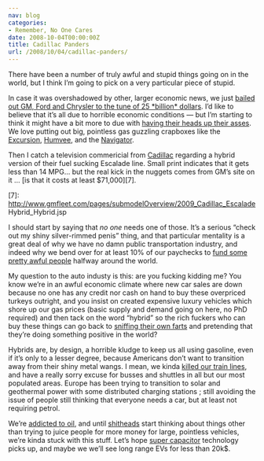 ```yaml
---
nav: blog
categories:
- Remember, No One Cares
date: 2008-10-04T00:00:00Z
title: Cadillac Panders
url: /2008/10/04/cadillac-panders/
---
```


There have been a number of truly awful and stupid things going on in the world, but I think I’m going to pick on a very particular piece of stupid.

In case it was overshadowed by other, larger economic news, we just [bailed out GM, Ford and Chrysler to the tune of 25 \*billion\* dollars][1]. I’d like to believe that it’s all due to horrible economic conditions — but I’m starting to think it might have a bit more to due with [having their heads up their asses][2]. We love putting out big, pointless gas guzzling crapboxes like the [Excursion][3], [Humvee][4], and the [Navigator][5].

 [1]: http://www.economist.com/business/displaystory.cfm?story_id=12341970
 [2]: http://knowledge.emory.edu/article.cfm?articleid=1148
 [3]: http://findarticles.com/p/articles/mi_m1374/is_/ai_57800251
 [4]: http://abcnews.go.com/Business/story?id=3326593
 [5]: http://mygasguzzler.com/

Then I catch a television commericial from [Cadillac][6] regarding a hybrid version of their fuel sucking Escalade line. Small print indicates that it gets less than 14 MPG… but the real kick in the nuggets comes from GM’s site on it … [is that it costs at least $71,000][7].

 [6]: http://caddyinfo.com/wordpress/?p=436
 [7]: http://www.gmfleet.com/pages/submodelOverview/2009_Cadillac_Escalade Hybrid_Hybrid.jsp

I should start by saying that *no one* needs one of those. It’s a serious “check out my shiny silver-rimmed penis” thing, and that particular mentality is a great deal of why we have no damn public transportation industry, and indeed why we bend over for at least 10% of our paychecks to [fund some pretty awful people][8] halfway around the world.

 [8]: http://en.wikipedia.org/wiki/Saudi_Arabia

My question to the auto industy is this: are you fucking kidding me? You know we’re in an awful economic climate where new car sales are down because no one has any credit nor cash on hand to buy these overpriced turkeys outright, and you insist on created expensive luxury vehicles which shore up our gas prices (basic supply and demand going on here, no PhD required) and then tack on the word “hybrid” so the rich fuckers who can buy these things can go back to [sniffing their own farts][9] and pretending that they’re doing something positive in the world?

 [9]: http://www.southparkstuff.com/season_10/episode_1002/epi1002script/

Hybrids are, by design, a horrible kludge to keep us all using gasoline, even if it’s only to a lesser degree, because Americans don’t want to transition away from their shiny metal wangs. I mean, we kinda [killed our train lines][10], and have a really sorry excuse for busses and shuttles in all but our most populated areas. Europe has been trying to transition to solar and geothermal power with some distributed charging stations ; still avoiding the issue of people still thinking that everyone needs a car, but at least not requiring petrol.

 [10]: http://en.wikipedia.org/wiki/Great_American_Streetcar_Scandal

We’re [addicted to oil][11], and until [shitheads][12] start thinking about things other than trying to juice people for more money for large, pointless vehicles, we’re kinda stuck with this stuff. Let’s hope [super capacitor][13] technology picks up, and maybe we we’ll see long range EVs for less than 20k$.

 [11]: http://dsc.discovery.com/convergence/addictedtooil/addictedtooil.html
 [12]: http://www.gm.com/
 [13]: http://en.wikipedia.org/wiki/Supercapacitor
